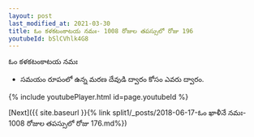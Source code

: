 ```yaml
---
layout: post
last_modified_at: 2021-03-30
title: ఓం కళకటంకాటయ నమః- 1008 రోజుల తపస్సులో రోజు 196
youtubeId: bSlCVhlk4G8
---
```

 
 
 ఓం కళకటంకాటయ నమః  
 
 -  సమయం రూపంలో ఉన్న మరణ దేవుడి ద్వారం కోసం ఎవరు ద్వారం. 
 
  
 
  
 
 
 
 
 
 


{% include youtubePlayer.html id=page.youtubeId %}
 
[Next]({{ site.baseurl }}{% link  split1/_posts/2018-06-17-ఓం ఖాళీనే నమః- 1008 రోజుల తపస్సులో రోజు 176.md%})
 
